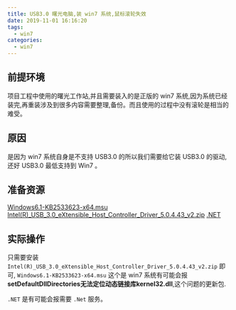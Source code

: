 ```yaml
---
title: USB3.0 曙光电脑,装 win7 系统,鼠标滚轮失效
date: 2019-11-01 16:16:20
tags:
  - win7
categories:
  - win7
---
```


## 前提环境

项目工程中使用的曙光工作站,并且需要装入的是正版的 win7 系统,因为系统已经装完,再重装涉及到很多内容需要整理,备份。而且使用的过程中没有滚轮是相当的难受。

## 原因

是因为 win7 系统自身是不支持 USB3.0 的所以我们需要给它装 USB3.0 的驱动,还好 USB3.0 最低支持到 Win7 。

## 准备资源

[Windows6.1-KB2533623-x64.msu](http://q061fnxf9.bkt.clouddn.com/Windows6.1-KB2533623-x64.msu)
[Intel(R)_USB_3.0_eXtensible_Host_Controller_Driver_5.0.4.43_v2.zip](http://q061fnxf9.bkt.clouddn.com/Intel%28R%29_USB_3.0_eXtensible_Host_Controller_Driver_5.0.4.43_v2.zip)
[.NET](http://q061fnxf9.bkt.clouddn.com/dotnet.zip)

## 实际操作

只需要安装 `Intel(R)_USB_3.0_eXtensible_Host_Controller_Driver_5.0.4.43_v2.zip` 即可,
`Windows6.1-KB2533623-x64.msu` 这个是 win7 系统有可能会报 **setDefaultDllDirectories无法定位动态链接库kernel32.dll**,这个问题的更新包.

`.NET` 是有可能会报需要 `.Net` 服务。
